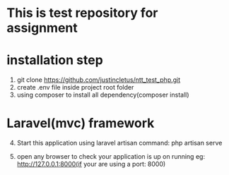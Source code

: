 # This is test repository for assignment

# installation step

1. git clone https://github.com/justincletus/ntt_test_php.git
2. create .env file inside project root folder
3. using composer to install all dependency(composer install)

# Laravel(mvc) framework

4. Start this application using laravel artisan command: php artisan serve

5. open any browser to check your application is up on running eg: http://127.0.0.1:8000(if your are using a port: 8000)